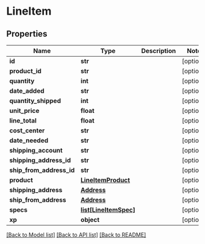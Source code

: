 # LineItem

## Properties
Name | Type | Description | Notes
------------ | ------------- | ------------- | -------------
**id** | **str** |  | [optional] 
**product_id** | **str** |  | [optional] 
**quantity** | **int** |  | [optional] 
**date_added** | **str** |  | [optional] 
**quantity_shipped** | **int** |  | [optional] 
**unit_price** | **float** |  | [optional] 
**line_total** | **float** |  | [optional] 
**cost_center** | **str** |  | [optional] 
**date_needed** | **str** |  | [optional] 
**shipping_account** | **str** |  | [optional] 
**shipping_address_id** | **str** |  | [optional] 
**ship_from_address_id** | **str** |  | [optional] 
**product** | [**LineItemProduct**](LineItemProduct.md) |  | [optional] 
**shipping_address** | [**Address**](Address.md) |  | [optional] 
**ship_from_address** | [**Address**](Address.md) |  | [optional] 
**specs** | [**list[LineItemSpec]**](LineItemSpec.md) |  | [optional] 
**xp** | **object** |  | [optional] 

[[Back to Model list]](../README.md#documentation-for-models) [[Back to API list]](../README.md#documentation-for-api-endpoints) [[Back to README]](../README.md)


